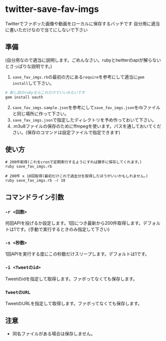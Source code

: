 # twitter-save-fav-imgs
Twitterでファボッた画像や動画をローカルに保存するバッチです
自分用に適当に書いただけなので当てにしないで下さい

## 準備
(自分用なので適当に説明します。ごめんなさい。rubyとtwitterのapiが解らないとさっぱりな説明です。)
1. `save_fav_imgs.rb`の最初の方にある`require`を参考にして適当に`gem install`して下さい。
  ```sh
  # 新し目のrubyならこれだけでいいみたいです
  gem install oauth
  ```
2. `save_fav_imgs.sample.json`を参考にして`save_fav_imgs.json`をrbファイルと同じ場所に作って下さい。
3. `save_fav_imgs.json`で指定したディレクトリを予め作っておいて下さい。
4. .m3u8ファイルの保存のためにffmpegを使います。パスを通しておいてください。(保存のコマンドは設定ファイルで指定できます)

## 使い方
```
# 200件取得(これをcronで定期実行するようにすれば勝手に保存してくれます。)
ruby save_fav_imgs.rb

# 200件 x 10回取得(最初だけこれで過去分を取得したほうがいいかもしれません。)
ruby save_fav_imgs.rb -r 10
```

## コマンドライン引数
### `-r <回数>`
何回APIを投げるか設定します。1回につき最新から200件取得します。デフォルトは1です。(手動で実行するときのみ指定して下さい)
### `-s <秒数>`
1回APIを実行する度にこの秒数だけスリープします。デフォルトは1です。
### `-i <Tweetのid>`
Tweetのidを指定して取得します。ファボってなくても保存します。
### `TweetのURL`
TweetのURLを指定して取得します。ファボってなくても保存します。

## 注意
* 同名ファイルがある場合は保存しません。
